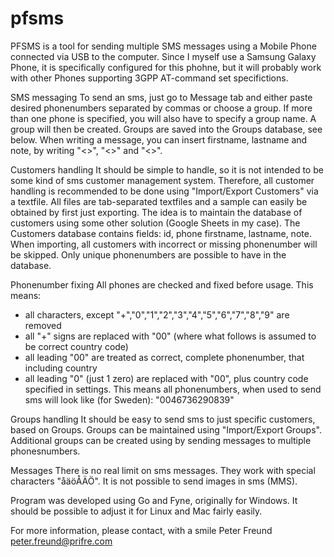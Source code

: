 # pfsms

PFSMS is a tool for sending multiple SMS messages using a Mobile Phone connected via USB to the computer.
Since I myself use a Samsung Galaxy Phone, it is specifically configured for this phohne, but it will probably
work with other Phones supporting 3GPP AT-command set specifictions.

SMS messaging
To send an sms, just go to Message tab and either paste desired phonenumbers separated by commas or choose a group.
If more than one phone is specified, you will also have to specify a group name. A group will then be created.
Groups are saved into the Groups database, see below.
When writing a message, you can insert firstname, lastname and note, by writing 
"<<fname>>", "<<lname>>" and "<<note>>".

Customers handling
It should be simple to handle, so it is not intended to be some kind of sms customer management system.
Therefore, all customer handling is recommended to be done using "Import/Export Customers" via a textfile.
All files are tab-separated textfiles and a sample can easily be obtained by first just exporting.
The idea is to maintain the database of customers using some other solution (Google Sheets in my case).
The Customers database contains fields: id, phone firstname, lastname, note.
When importing, all customers with incorrect or missing phonenumber will be skipped.
Only unique phonenumbers are possible to have in the database.

Phonenumber fixing
All phones are checked and fixed before usage. This means:
- all characters, except "+","0","1","2","3","4","5","6","7","8","9" are removed
- all "+" signs are replaced with "00" (where what follows is assumed to be correct country code)
- all leading "00" are treated as correct, complete phonenumber, that including country
- all leading "0" (just 1 zero) are replaced with "00", plus country code specified in settings.
This means all phonenumbers, when used to send sms will look like (for Sweden): "0046736290839"

Groups handling
It should be easy to send sms to just specific customers, based on Groups.
Groups can be maintained using "Import/Export Groups".
Additional groups can be created using by sending messages to multiple phonesnumbers.

Messages
There is no real limit on sms messages. They work with special characters "åäöÅÄÖ".
It is not possible to send images in sms (MMS).

Program was developed using Go and Fyne, originally for Windows.
It should be possible to adjust it for Linux and Mac fairly easily.

For more information, please contact, with a smile
Peter Freund
peter.freund@prifre.com
